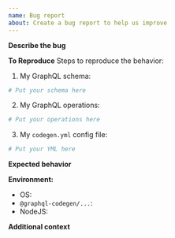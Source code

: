 ```yaml
---
name: Bug report
about: Create a bug report to help us improve
---
```


**Describe the bug**
<!-- A clear and concise description of what the bug is. --> 

**To Reproduce**
Steps to reproduce the behavior:

<!--
#############
#############
🛑 STOP! 🛑 STOP! 🛑 STOP! 🛑 STOP! 🛑 STOP! 🛑 STOP! 🛑 STOP! 🛑 STOP! 🛑 STOP! 🛑 STOP! 🛑 STOP! 

PLEASE READ THE FOLLOWING: 
You can use this template to create a live sandbox of the issue: 
https://codesandbox.io/s/github/dotansimha/graphql-code-generator-issue-sandbox-template
Make sure to fork this template, and run `yarn generate` in the terminal. 
Please make sure the Codegen and plugins version under `package.json` matches yours. 
~~~~~~~~~~~~~~~~~~~~~~~~~~~~~~~~~~~~~~~~~~~~~~~~~~~~~~~~~~~~~~~~~~~~~~~~~~
~~~~~~~~~~~~~~~~~~~~~~~~~~~~~~~~~~~~~~~~~~~~~~~~~~~~~~~~~~~~~~~~~~~~~~~~~~
~~~~~~~~~ ISSUES WITH A LIVE REPRODUCTION WILL BE ANSWERED QUICKLY ~~~~~~~
~~~~~~ ISSUES WITHOUT REPRODUCTION MIGHT GET CLOSED WITHOUT RESPONSE ~~~~~
~~~~~~~~~~~~~~~~~~~~~~~~~~~~~~~~~~~~~~~~~~~~~~~~~~~~~~~~~~~~~~~~~~~~~~~~~~
~~~~~~~~~~~~~~~~~~~~~~~~~~~~~~~~~~~~~~~~~~~~~~~~~~~~~~~~~~~~~~~~~~~~~~~~~~
#############
#############
-->

1. My GraphQL schema:

```graphql
# Put your schema here
```

2. My GraphQL operations:

```graphql
# Put your operations here
```

3. My `codegen.yml` config file:

```yml
# Put your YML here
```

**Expected behavior**
<!-- A clear and concise description of what you expected to happen. -->

**Environment:**

- OS: 
- `@graphql-codegen/...`: 
- NodeJS: 

**Additional context**
<!-- Add any other context about the problem here. -->
